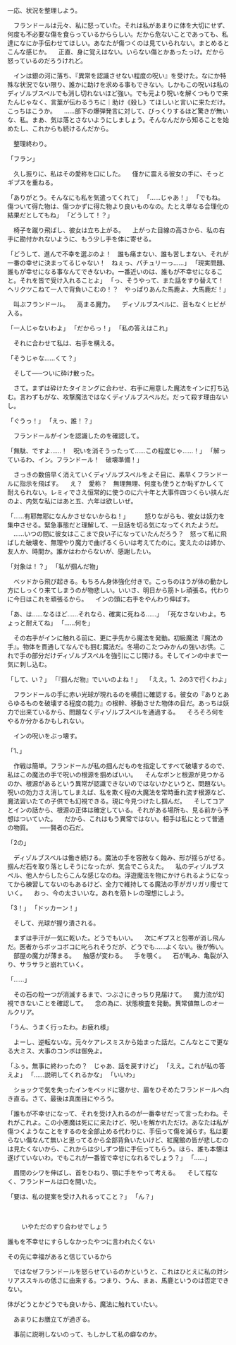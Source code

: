 一応、状況を整理しよう。

　フランドールは元々、私に怒っていた。それは私があまりに体を大切にせず、何度も不必要な傷を食らっているかららしい。だから危ないことであっても、私達になにか手伝わせてほしい。あなたが傷つくのは見ていられない。まとめるとこんな感じか。
　正直、身に覚えはない。いらない傷とかあったっけ。だから怒っているのだろうけれど。

　インは銀の河に落ち、『異常を認識させない程度の呪い』を受けた。なにか特殊な状況でない限り、誰かに助けを求める事もできない。しかもこの呪いは私のディゾルブスペルでも消し切れないほど強い。でも元より呪いを解くつもりで来たんじゃなく、言葉が伝わるうちに｜助け《殺し》てほしいと言いに来ただけ。こっちはこうか。
　……部下の爆弾発言に対して、びっくりするほど驚きが無いな、私。まあ、気は落とさないようにしましょう。そんなんだから知ることを始めたし、これからも続けるんだから。

　整理終わり。
　








「フラン」

　久し振りに、私はその愛称を口にした。
　僅かに震える彼女の手に、そっとギプスを重ねる。

「ありがとう。そんなにも私を気遣ってくれて」
「……じゃあ！」
「でもね。傷ついて得た物は、傷つかずに得た物より良いものなの。たとえ単なる合理化の結果だとしてもね」
「どうして！？」

　椅子を蹴り飛ばし、彼女は立ち上がる。
　上がった目線の高さから、私の右手に勘付かれないように、もう少し手を体に寄せる。

「どうして、進んで不幸を選ぶのよ！　誰も痛まない、誰も苦しまない、それが一番の幸せに決まってるじゃない！　ねぇっ、パチュリーっ……」
「現実問題、誰もが幸せになる事なんてできないわ。一番近いのは、誰もが不幸せになること。それを皆で受け入れることよ」
「っ、そうやって、また話をすり替えて！　ヘリクツこねて一人で背負いこむの！？　やっぱりあんた馬鹿よ、大馬鹿だ！」

　叫ぶフランドール。
　高まる魔力。
　ディゾルブスペルに、音もなくヒビが入る。

「一人じゃないわよ」
「だからっ！」
「私の答えはこれ」

　それに合わせて私は、右手を構える。

「そうじゃな……くて？」

　そして―─ついに砕け散った。



　さて。まずは砕けたタイミングに合わせ、右手に用意した魔法をインに打ち込む。言わずもがな、攻撃魔法ではなくディゾルブスペルだ。だって殺す理由ないし。

「ぐうっ！」
「えっ、誰！？」

　フランドールがインを認識したのを確認して。

「無駄、ですよ……！　呪いを消そうったって……この程度じゃ……！」
「解っているわ、イン。フランドール！　破壊準備！」

　さっきの数倍早く消えていくディゾルブスペルをよそ目に、素早くフランドールに指示を飛ばす。
　え？　愛称？　無理無理、何度も使うとか恥ずかしくて耐えられない。レミィでさえ恒常的に使うのに六十年と大事件四つくらい挟んだのよ、内気な私にはあと五、六年は欲しいぜ。

「……有耶無耶になんかさせないからね！」
　
　怒りながらも、彼女は妖力を集中させる。緊急事態だと理解して、一旦話を切る気になってくれたようだ。
　……いつの間に彼女はここまで良い子になっていたんだろう？　怒って私に飛ばした破壊を、無理やり魔力で曲げるくらいは考えてたのに。変えたのは姉か、友人か、時間か。誰かはわからないが、感謝したい。

「対象は！？」
「私が掴んだ物」

　ベッドから飛び起きる。もちろん身体強化付きで。こっちのほうが体の動かし方にしっくり来てしまうのが物悲しい。いいさ、明日から筋トレ頑張る。代わりに今日はこれを頑張るから。
　インの頭に右手をやんわり伸ばす。

「あ、は……なるほど……それなら、確実に死ねる……」
「死なさないわよ。ちょっと耐えてね」
「……何を」

　その右手がインに触れる前に、更に手先から魔法を発動。初級魔法『魔法の手』。物体を貫通してなんでも掴む魔法だ。冬場のこたつみかんの強いお供。これで手の部分だけディゾルブスペルを強引にこじ開ける。そしてインの中まで一気に刺し込む。

「して、い？」
「『掴んだ物』でいいのよね！」　
「ええ。1、2の3で行くわよ」

　フランドールの手に赤い光球が現れるのを横目に確認する。彼女の『ありとあらゆるものを破壊する程度の能力』の根幹、移動させた物体の目だ。あっちは妖力で出来ているから、問題なくディゾルブスペルを通過する。
　そろそろ何をやるか分かるかもしれない。

　インの呪いをぶっ壊す。

「1、」

　作戦は簡単。フランドールが私の掴んだものを指定してすべて破壊するので、私はこの魔法の手で呪いの根源を掴めばいい。
　そんなポンと根源が見つかるのか、根源があるという異常が認識できないのではないかというと、問題ない。呪いの効力さえ消してしまえば、私を欺く程の大魔法を常時垂れ流す根源など、魔法習いたての子供でも幻視できる。現に今見つけたし掴んだ。
　そしてコアとインの話から、根源の正体は確定している。それがある場所も、見る前から予想はついていた。
　だから、これはもう異常ではない。相手は私にとって普通の物質。
　―─賢者の石だ。

「2の」

　ディゾルブスペルは働き続ける。魔法の手を容赦なく蝕み、形が揺らがせる。掴んだ石を取り落としそうになったが、気合でこらえた。
　私のディゾルブスペル、他人からしたらこんな感じなのね。浮遊魔法を物にかけられるようになってから練習してないのもあるけど、全力で維持してる魔法の手がガリガリ痩せていく。
　おっ、今の太さいいな。あれを筋トレの理想にしよう。

「3！」
「ドッカーン！」

　そして、光球が握り潰される。

　まずは手汗が一気に乾いた。どうでもいい。
　次にギプスと包帯が消し飛んだ。医者からボッコボコに叱られそうだが、どうでも……よくない。後が怖い。
　部屋の魔力が薄まる。
　触感が変わる。
　手を覗く。
　石が軋み、亀裂が入り、サラサラと崩れていく。

「……」

　その石の粒一つが消滅するまで、つぶさにきっちり見届けて。
　魔力流が幻視できないことを確認して。
　念の為に、状態検査を発動。異常値無しのオールクリア。

「うん、うまく行ったわ。お疲れ様」

　よーし、逆転ないな。元々ケアレスミスから始まった話だ。こんなとこで更なる大ミス、大事のコンボは御免よ。

「ふぅ。無事に終わったの？　じゃあ、話を戻すけど」
「ええ。これが私の答えよ」
「……説明してくれるかな」
「いいわ」

　ショックで気を失ったインをベッドに寝かせ、眉をひそめたフランドールへ向き直る。さて、最後は真面目にやろう。

「誰もが不幸せになって、それを受け入れるのが一番幸せだって言ったわね。それがこれよ。この小悪魔は死にに来たけど、呪いを解かれただけ。あなたは私が傷つくようなことをするのを全部止める代わりに、手伝って傷を減らす。私は要らない傷なんて無いと思ってるから全部背負いたいけど、紅魔館の皆が悲しむのは見たくないから、これからは少しずつ皆に手伝ってもらう。ほら、誰も本懐は遂げていないわ。でもこれが一番皆で幸せになれるでしょう？」
「……」

　眉間のシワを伸ばし、首をひねり、顎に手をやって考える。
　そして程なく、フランドールは口を開いた。

「要は、私の提案を受け入れるってこと？」
「ん？」

　








　
　いやただのすり合わせでしょう


誰もを不幸せにすらしなかったやつに言われたくない

その先に幸福があると信じているから



　ではなぜフランドールを怒らせているのかというと、これはひとえに私の対シリアススキルの低さに由来する。つまり、うん、まぁ、馬鹿というのは否定できない。

体がどうとかどうでも良いから、魔法に触れていたい。



　あまりにお膳立てが過ぎる。

　事前に説明しないのって、もしかして私の癖なのか。




